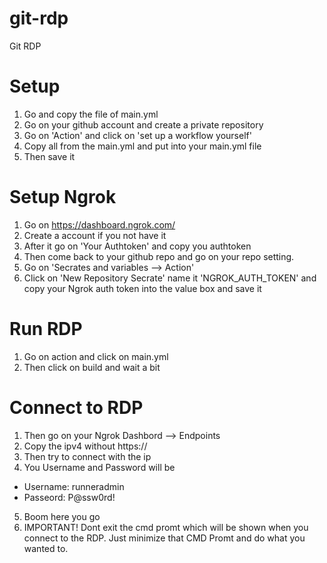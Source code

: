 # git-rdp
Git RDP

# Setup
1. Go and copy the file of main.yml
2. Go on your github account and create a private repository
3. Go on 'Action' and click on 'set up a workflow yourself'
4. Copy all from the main.yml and put into your main.yml file
5. Then save it

# Setup Ngrok
1. Go on https://dashboard.ngrok.com/
2. Create a account if you not have it
3. After it go on 'Your Authtoken' and copy you authtoken
4. Then come back to your github repo and go on your repo setting.
5. Go on 'Secrates and variables --> Action'
6. Click on 'New Repository Secrate' name it 'NGROK_AUTH_TOKEN' and copy your Ngrok auth token into the value box and save it

# Run RDP
1. Go on action and click on main.yml
2. Then click on build and wait a bit

# Connect to RDP
1. Then go on your Ngrok Dashbord --> Endpoints
2. Copy the ipv4 without https://
3. Then try to connect with the ip
4. You Username and Password will be
* Username: runneradmin
* Passeord: P@ssw0rd!
5. Boom here you go
6. IMPORTANT! Dont exit the cmd promt which will be shown when you connect to the RDP. Just minimize that CMD Promt and do what you wanted to.
